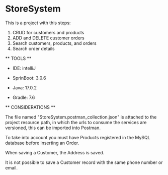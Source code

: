# StoreSystem
This is a project with this steps: 
1. CRUD for customers and products 
2. ADD and DELETE customer orders 
3. Search customers, products, and orders 
4. Search order details

** TOOLS **

- IDE: intelliJ

- SprinBoot: 3.0.6

- Java: 17.0.2

- Gradle: 7.6

** CONSIDERATIONS **

The file named "StoreSystem.postman_collection.json" is attached to the project resource path, in which the urls to consume the services are versioned, this can be imported into Postman.

To take into account you must have Products registered in the MySQL database before inserting an Order.

When saving a Customer, the Address is saved.

It is not possible to save a Customer record with the same phone number or email.

